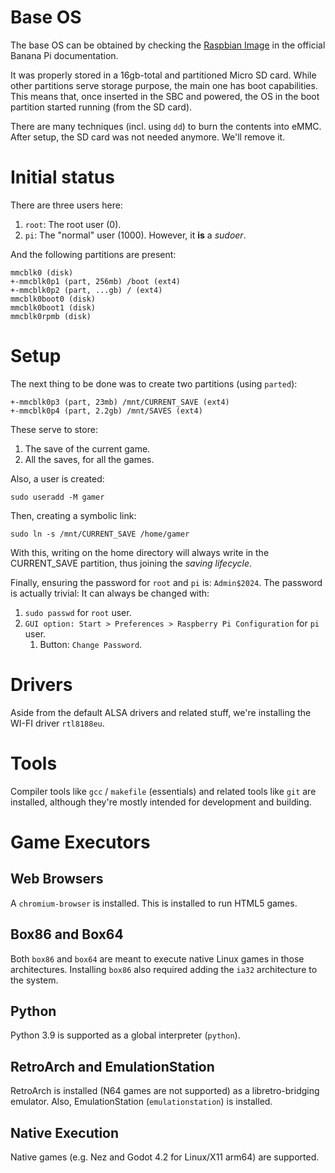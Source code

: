 # Base OS
The base OS can be obtained by checking the [Raspbian Image](https://wiki.banana-pi.org/Banana_Pi_BPI-M5#Raspbian) in the official Banana Pi documentation.

It was properly stored in a 16gb-total and partitioned Micro SD card. While other partitions serve storage purpose, the main one has boot capabilities. This means that, once inserted in the SBC and powered, the OS in the boot partition started running (from the SD card).

There are many techniques (incl. using `dd`) to burn the contents into eMMC. After setup, the SD card was not needed anymore. We'll remove it.
# Initial status
There are three users here:
1. `root`: The root user (0).
2. `pi`: The "normal" user (1000). However, it **is** a _sudoer_.

And the following partitions are present:
```
mmcblk0 (disk)
+-mmcblk0p1 (part, 256mb) /boot (ext4)
+-mmcblk0p2 (part, ...gb) / (ext4)
mmcblk0boot0 (disk)
mmcblk0boot1 (disk)
mmcblk0rpmb (disk)
```
# Setup
The next thing to be done was to create two partitions (using `parted`):
```
+-mmcblk0p3 (part, 23mb) /mnt/CURRENT_SAVE (ext4)
+-mmcblk0p4 (part, 2.2gb) /mnt/SAVES (ext4)
```

These serve to store:
1. The save of the current game.
2. All the saves, for all the games.

Also, a user is created:
```
sudo useradd -M gamer
```

Then, creating a symbolic link:
```
sudo ln -s /mnt/CURRENT_SAVE /home/gamer
```

With this, writing on the home directory will always write in the CURRENT_SAVE partition, thus joining the _saving lifecycle_.

Finally, ensuring the password for `root` and `pi` is: `Admin$2024`. The password is actually trivial: It can always be changed with:

1. `sudo passwd` for `root` user.
2. `GUI option: Start > Preferences > Raspberry Pi Configuration` for `pi` user.
	1. Button: `Change Password`.
# Drivers
Aside from the default ALSA drivers and related stuff, we're installing the WI-FI driver `rtl8188eu`.
# Tools
Compiler tools like `gcc` / `makefile` (essentials) and related tools like `git` are installed, although they're mostly intended for development and building.
# Game Executors
## Web Browsers
A `chromium-browser` is installed. This is installed to run HTML5 games.
## Box86 and Box64
Both `box86` and `box64` are meant to execute native Linux games in those architectures. Installing `box86` also required adding the `ia32` architecture to the system.
## Python
Python 3.9 is supported as a global interpreter (`python`).
## RetroArch and EmulationStation
RetroArch is installed (N64 games are not supported) as a libretro-bridging emulator. Also, EmulationStation (`emulationstation`) is installed.
## Native Execution
Native games (e.g. Nez and Godot 4.2 for Linux/X11 arm64) are supported.